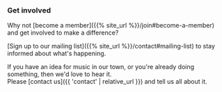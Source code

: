 ### Get involved

Why not [become a member]({{% site_url %}}/join#become-a-member) and get involved to make a difference?

[Sign up to our mailing list]({{% site_url %}}/contact#mailing-list) to stay informed about what's happening.

If you have an idea for music in our town, or you're already doing something, then we'd love to hear it.<br/>
Please [contact us]({{ 'contact' | relative_url }}) and tell us all about it. 
